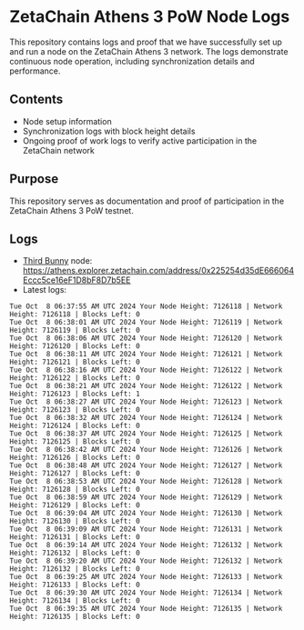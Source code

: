 # ZetaChain Athens 3 PoW Node Logs
This repository contains logs and proof that we have successfully set up and run a node on the ZetaChain Athens 3 network. The logs demonstrate continuous node operation, including synchronization details and performance.

## Contents
- Node setup information
- Synchronization logs with block height details
- Ongoing proof of work logs to verify active participation in the ZetaChain network

## Purpose
This repository serves as documentation and proof of participation in the ZetaChain Athens 3 PoW testnet.

## Logs

- [Third Bunny](https://thirdbunny.xyz/) node: https://athens.explorer.zetachain.com/address/0x225254d35dE666064Eccc5ce16eF1D8bF8D7b5EE
- Latest logs:
```
Tue Oct  8 06:37:55 AM UTC 2024 Your Node Height: 7126118 | Network Height: 7126118 | Blocks Left: 0
Tue Oct  8 06:38:01 AM UTC 2024 Your Node Height: 7126119 | Network Height: 7126119 | Blocks Left: 0
Tue Oct  8 06:38:06 AM UTC 2024 Your Node Height: 7126120 | Network Height: 7126120 | Blocks Left: 0
Tue Oct  8 06:38:11 AM UTC 2024 Your Node Height: 7126121 | Network Height: 7126121 | Blocks Left: 0
Tue Oct  8 06:38:16 AM UTC 2024 Your Node Height: 7126122 | Network Height: 7126122 | Blocks Left: 0
Tue Oct  8 06:38:21 AM UTC 2024 Your Node Height: 7126122 | Network Height: 7126123 | Blocks Left: 1
Tue Oct  8 06:38:27 AM UTC 2024 Your Node Height: 7126123 | Network Height: 7126123 | Blocks Left: 0
Tue Oct  8 06:38:32 AM UTC 2024 Your Node Height: 7126124 | Network Height: 7126124 | Blocks Left: 0
Tue Oct  8 06:38:37 AM UTC 2024 Your Node Height: 7126125 | Network Height: 7126125 | Blocks Left: 0
Tue Oct  8 06:38:42 AM UTC 2024 Your Node Height: 7126126 | Network Height: 7126126 | Blocks Left: 0
Tue Oct  8 06:38:48 AM UTC 2024 Your Node Height: 7126127 | Network Height: 7126127 | Blocks Left: 0
Tue Oct  8 06:38:53 AM UTC 2024 Your Node Height: 7126128 | Network Height: 7126128 | Blocks Left: 0
Tue Oct  8 06:38:59 AM UTC 2024 Your Node Height: 7126129 | Network Height: 7126129 | Blocks Left: 0
Tue Oct  8 06:39:04 AM UTC 2024 Your Node Height: 7126130 | Network Height: 7126130 | Blocks Left: 0
Tue Oct  8 06:39:09 AM UTC 2024 Your Node Height: 7126131 | Network Height: 7126131 | Blocks Left: 0
Tue Oct  8 06:39:14 AM UTC 2024 Your Node Height: 7126132 | Network Height: 7126132 | Blocks Left: 0
Tue Oct  8 06:39:20 AM UTC 2024 Your Node Height: 7126132 | Network Height: 7126132 | Blocks Left: 0
Tue Oct  8 06:39:25 AM UTC 2024 Your Node Height: 7126133 | Network Height: 7126133 | Blocks Left: 0
Tue Oct  8 06:39:30 AM UTC 2024 Your Node Height: 7126134 | Network Height: 7126134 | Blocks Left: 0
Tue Oct  8 06:39:35 AM UTC 2024 Your Node Height: 7126135 | Network Height: 7126135 | Blocks Left: 0
```
